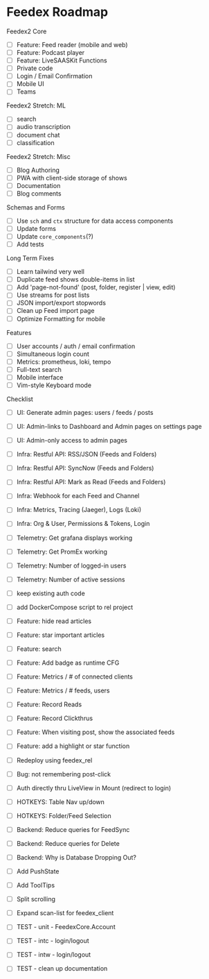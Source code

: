 # Feedex Roadmap 

Feedex2 Core 
- [ ] Feature: Feed reader (mobile and web) 
- [ ] Feature: Podcast player 
- [ ] Feature: LiveSAASKit Functions 
- [ ] Private code 
- [ ] Login / Email Confirmation 
- [ ] Mobile UI 
- [ ] Teams 

Feedex2 Stretch: ML 
- [ ] search 
- [ ] audio transcription 
- [ ] document chat 
- [ ] classification 

Feedex2 Stretch: Misc 
- [ ] Blog Authoring 
- [ ] PWA with client-side storage of shows 
- [ ] Documentation 
- [ ] Blog comments

Schemas and Forms 
- [ ] Use `sch` and `ctx` structure for data access components 
- [ ] Update forms 
- [ ] Update `core_components`(?)
- [ ] Add tests 

Long Term Fixes 
- [ ] Learn tailwind very well 
- [ ] Duplicate feed shows double-items in list 
- [ ] Add 'page-not-found' (post, folder, register | view, edit) 
- [ ] Use streams for post lists 
- [ ] JSON import/export stopwords 
- [ ] Clean up Feed import page 
- [ ] Optimize Formatting for mobile 

Features
- [ ] User accounts / auth / email confirmation 
- [ ] Simultaneous login count 
- [ ] Metrics: prometheus, loki, tempo 
- [ ] Full-text search 
- [ ] Mobile interface 
- [ ] Vim-style Keyboard mode 

Checklist 
- [ ] UI: Generate admin pages: users / feeds / posts 
- [ ] UI: Admin-links to Dashboard and Admin pages on settings page 
- [ ] UI: Admin-only access to admin pages 
- [ ] Infra: Restful API: RSS/JSON (Feeds and Folders) 
- [ ] Infra: Restful API: SyncNow (Feeds and Folders) 
- [ ] Infra: Restful API: Mark as Read (Feeds and Folders) 
- [ ] Infra: Webhook for each Feed and Channel 
- [ ] Infra: Metrics, Tracing (Jaeger), Logs (Loki) 
- [ ] Infra: Org & User, Permissions & Tokens, Login 
- [ ] Telemetry: Get grafana displays working 
- [ ] Telemetry: Get PromEx working 
- [ ] Telemetry: Number of logged-in users 
- [ ] Telemetry: Number of active sessions 

- [ ] keep existing auth code
- [ ] add DockerCompose script to rel project

- [ ] Feature: hide read articles
- [ ] Feature: star important articles
- [ ] Feature: search

- [ ] Feature: Add badge as runtime CFG

- [ ] Feature: Metrics / # of connected clients
- [ ] Feature: Metrics / # feeds, users

- [ ] Feature: Record Reads
- [ ] Feature: Record Clickthrus
- [ ] Feature: When visiting post, show the associated feeds
- [ ] Feature: add a highlight or star function

- [ ] Redeploy using feedex_rel
- [ ] Bug: not remembering post-click
- [ ] Auth directly thru LiveView in Mount (redirect to login)

- [ ] HOTKEYS: Table Nav up/down
- [ ] HOTKEYS: Folder/Feed Selection

- [ ] Backend: Reduce queries for FeedSync
- [ ] Backend: Reduce queries for Delete
- [ ] Backend: Why is Database Dropping Out?

- [ ] Add PushState
- [ ] Add ToolTips

- [ ] Split scrolling
- [ ] Expand scan-list for feedex_client

- [ ] TEST - unit - FeedexCore.Account
- [ ] TEST - intc - login/logout 
- [ ] TEST - intw - login/logout 
- [ ] TEST - clean up documentation
